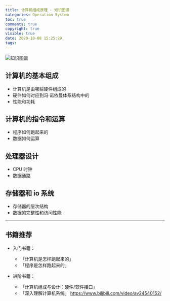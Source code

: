 ```yaml
---
title: 计算机组成原理 - 知识图谱
categories: Operation System
toc: true
comments: true
copyright: true
visible: true
date: 2020-10-08 15:25:29
tags:
---
```


![知识图谱](https://static001.geekbang.org/resource/image/12/ff/12bc980053ea355a201e2b529048e2ff.jpg)

<!--more-->

## 计算机的基本组成

- 计算机是由哪些硬件组成的
- 硬件如何对应到冯·诺依曼体系结构中的
- 性能和功耗

## 计算机的指令和运算

- 程序如何跑起来的
- 数据如何运算

## 处理器设计

- CPU 时钟
- 数据通路

## 存储器和 io 系统

- 存储器的层次结构
- 数据的完整性和访问性能

------
## 书籍推荐

- 入门书籍：
    - 「计算机是怎样跑起来的」
    - 「程序是怎样跑起来的」

- 进阶书籍：
    - 「计算机组成与设计：硬件/软件接口」
    - 「深入理解计算机系统」 https://www.bilibili.com/video/av24540152/







